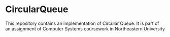 # CircularQueue
This repository contains an implementation of Circular Queue. It is part of an assignment of Computer Systems coursework in Northeastern University

